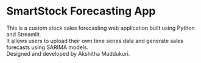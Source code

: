 # SmartStock Forecasting App

This is a custom stock sales forecasting web application built using Python and Streamlit.  
It allows users to upload their own time series data and generate sales forecasts using SARIMA models.  
Designed and developed by Akshitha Maddukuri.
